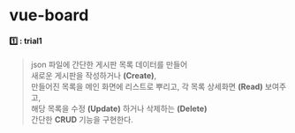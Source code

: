 # vue-board


#### 1️⃣ : trial1 

> json 파일에 간단한 게시판 목록 데이터를 만들어 <br/>
새로운 게시판을 작성하거나 __(Create)__,<br/>
만들어진 목록을 메인 화면에 리스트로 뿌리고, 각 목록 상세화면 __(Read)__ 보여주고,<br/>
해당 목록을 수정 __(Update)__ 하거나 삭제하는 __(Delete)__ <br/>
간단한 __CRUD__ 기능을 구현한다.
